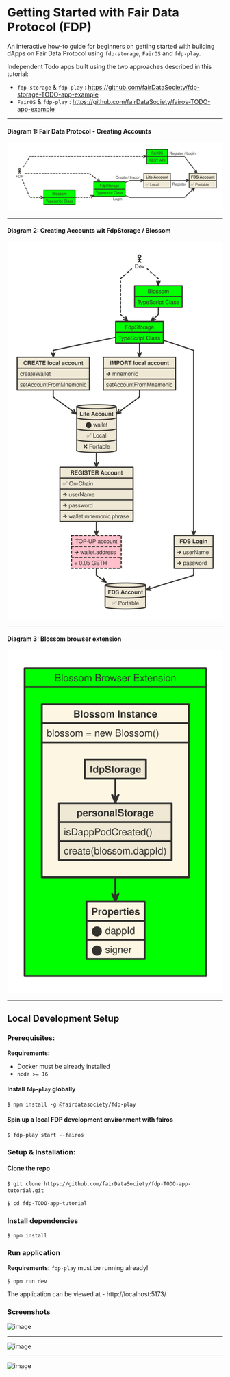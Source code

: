 # Getting Started with Fair Data Protocol (FDP)

An interactive how-to guide for beginners on getting started with building dApps on Fair Data Protocol using `fdp-storage`, `FairOS` and `fdp-play`.

Independent Todo apps built using the two approaches described in this tutorial:
- `fdp-storage` & `fdp-play` : https://github.com/fairDataSociety/fdp-storage-TODO-app-example
- `FairOS` & `fdp-play` : https://github.com/fairDataSociety/fairos-TODO-app-example

---
#### Diagram 1: Fair Data Protocol - Creating Accounts
![image](https://raw.githubusercontent.com/fairDataSociety/fdp-TODO-app-tutorial/main/public/fdp.svg)

---
#### Diagram 2: Creating Accounts wit FdpStorage / Blossom
![image](https://raw.githubusercontent.com/fairDataSociety/fdp-TODO-app-tutorial/main/public/fdpstorage.svg)

---
#### Diagram 3: Blossom browser extension
![image](https://raw.githubusercontent.com/fairDataSociety/fdp-TODO-app-tutorial/main/public/blossom.svg)

---
## Local Development Setup

### Prerequisites:

**Requirements:** 

- Docker must be already installed
- `node >= 16`

#### Install `fdp-play` globally
```shell
$ npm install -g @fairdatasociety/fdp-play
```

#### Spin up a local FDP development environment with fairos
```shell
$ fdp-play start --fairos
```

### Setup & Installation:

#### Clone the repo
```shell
$ git clone https://github.com/fairDataSociety/fdp-TODO-app-tutorial.git
```

```shell
$ cd fdp-TODO-app-tutorial
```

### Install dependencies
```shell
$ npm install
```

### Run application
**Requirements:** `fdp-play` must be running already! 

```shell
$ npm run dev
```

The application can be viewed at - http://localhost:5173/ 

### Screenshots

![image](https://user-images.githubusercontent.com/520570/210038808-d84ed496-ec43-4be2-bca3-362c7d49c15f.png)

---

![image](https://user-images.githubusercontent.com/520570/210038865-cb215262-98be-40f4-ac0e-8726dafb1423.png)

---

![image](https://user-images.githubusercontent.com/520570/207890048-6502ab71-3e30-4e85-bbe7-b89444a17a0f.png)
